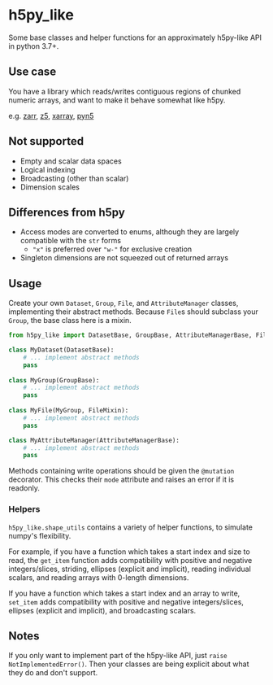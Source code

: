 # h5py_like

Some base classes and helper functions for an approximately h5py-like API in python 3.7+.

## Use case

You have a library which reads/writes contiguous regions of chunked numeric arrays,
 and want to make it behave somewhat like h5py.
 
e.g.
[zarr](https://github.com/zarr-developers/zarr), 
[z5](https://github.com/constantinpape/z5), 
[xarray](http://xarray.pydata.org/en/stable/),
[pyn5](https://github.com/pattonw/rust-pyn5)

## Not supported

- Empty and scalar data spaces
- Logical indexing
- Broadcasting (other than scalar)
- Dimension scales

## Differences from h5py

- Access modes are converted to enums, although they are largely compatible with the `str` forms
  - `"x"` is preferred over `"w-"` for exclusive creation
- Singleton dimensions are not squeezed out of returned arrays

## Usage

Create your own `Dataset`, `Group`, `File`, and `AttributeManager` classes, 
implementing their abstract methods.
Because `File`s should subclass your `Group`, the base class here is a mixin.

```python
from h5py_like import DatasetBase, GroupBase, AttributeManagerBase, FileMixin, mutation

class MyDataset(DatasetBase):
    # ... implement abstract methods
    pass
    
class MyGroup(GroupBase):
    # ... implement abstract methods
    pass
    
class MyFile(MyGroup, FileMixin):
    # ... implement abstract methods
    pass

class MyAttributeManager(AttributeManagerBase):
    # ... implement abstract methods
    pass

```

Methods containing write operations should be given the `@mutation` decorator.
This checks their `mode` attribute and raises an error if it is readonly.

### Helpers

`h5py_like.shape_utils` contains a variety of helper functions,
to simulate numpy's flexibility.

For example, if you have a function which takes a start index and size to read,
the `get_item` function adds compatibility with positive and negative
integers/slices, striding, ellipses (explicit and implicit), reading individual scalars,
and reading arrays with 0-length dimensions.

If you have a function which takes a start index and an array to write, 
`set_item` adds compatibility with positive and negative
integers/slices, ellipses (explicit and implicit), and broadcasting scalars.

## Notes

If you only want to implement part of the h5py-like API, just `raise NotImplementedError()`.
Then your classes are being explicit about what they do and don't support. 
